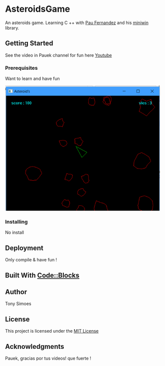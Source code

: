 # AsteroidsGame

An asteroids game. Learning C ++ with [Pau Fernandez](https://github.com/pauek) and his [miniwin](https://github.com/pauek/MiniWin) library.

## Getting Started 

See the video in Pauek channel for fun here [Youtube](https://www.youtube.com/watch?v=HCWghQtxlos&list=PLDD6B727E5B6B5E33)

### Prerequisites

Want to learn and have fun 

![Alt Screenshot](./capture.png?raw=true "F11")

### Installing 

No install

## Deployment 

Only compile & have fun !

## Built With [Code::Blocks](http://www.codeblocks.org/)

## Author 

Tony Simoes

## License 

This project is licensed under the [MIT License](http://es.wikipedia.org/wiki/MIT_License)

## Acknowledgments 

Pauek, gracias por tus videos! que fuerte !

